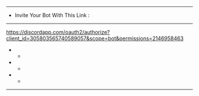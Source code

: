 - --------------
- Invite Your Bot With This Link :
- --------------
https://discordapp.com/oauth2/authorize?client_id=305803565740589057&scope=bot&permissions=2146958463


- - 

- -

- -

- --------------
